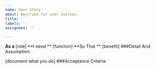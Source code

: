 ```yaml
---
name: User Story
about: Describe for user stories.
title: ''
labels: ''
assignees: ''

---
```


**As a** [role] 
**I need ** [function] 
**So That ** [benefit]
 ###Detail And Assumption:

[document what you do]
###Acceptance Criteria:
``` Gherkin

```
